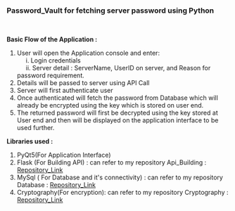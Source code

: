 <h3>Password_Vault for fetching server password using Python</h3><br>


<b>Basic Flow of the Application :</b>
 1. User will open the Application console and enter:<br>
&nbsp;&nbsp;&nbsp;&nbsp; i.&nbsp;Login credentials<br>
&nbsp;&nbsp;&nbsp;&nbsp; ii.&nbsp;Server detail : ServerName, UserID on server, and Reason for password requirement.<br>
2. Details will be passed to server using API Call<br>
3. Server will first authenticate user<br>
4. Once authenticated will fetch the password from Database which will already be encrypted using the key which is stored on user end.<br>
5. The returned password will first be decrypted using the key stored at User end and then will be displayed on the application interface to be used further.<br>



 
<b> Libraries used :</b>
 1. PyQt5(For Application Interface)<br>
 2. Flask (For Building API) : can refer to my repository Api_Building : <a href="https://github.com/Manish-Lalwani/Api_Building">Repository_Link</a>
 3. MySql ( For Database and it's connectivity) : can refer to my repository Database : <a href="https://github.com/Manish-Lalwani/Database">Repository_Link</a>
 4. Cryptography(For encryption): can refer to my repository Cryptography : <a href="https://github.com/Manish-Lalwani/Crytography">Repository_Link</a>
 
 
 
